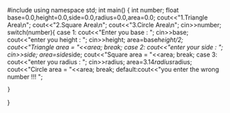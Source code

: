 #include <iostream>
using namespace std;
int main()
{
    int number;
	float base=0.0,height=0.0,side=0.0,radius=0.0,area=0.0;
	cout<<"1.Triangle Area\n";
	cout<<"2.Square Area\n";
	cout<<"3.Circle Area\n";
	cin>>number;
	switch(number){
	case 1:
	cout<<"Enter you base : ";
	cin>>base;
	cout<<"enter you height : ";
	cin>>height;
	area=base*height/2;
	cout<<"Triangle area = "<<area;
	break;
	case 2:
		cout<<"enter your side : ";
		cin>>side;
		area=side*side;
		cout<<"Square area = "<<area;
		break;
	case 3:
	cout<<"enter you radius : ";
	cin>>radius;
	area=3.14*radius*radius;
	cout<<"Circle area = "<<area;
	break;
	default:cout<<"you enter the wrong number !!! ";
		
	}
}
